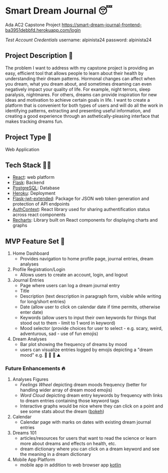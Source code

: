 # Smart Dream Journal 😴
Ada AC2 Capstone Project
https://smart-dream-journal-frontend-ba3951debbfd.herokuapp.com/login

_Test Account Credentials_
username: alpinista24
password: alpinista24

## Project Description 🚀

The problem I want to address with my capstone project is providing an easy, efficient tool that allows people to learn about their health by understanding their dream patterns. Hormonal changes can affect when you dream, what you dream about, and sometimes dreaming can even negatively impact your quality of life. For example, night terrors, sleep paralysis, nightmares. For others, dreams can provide inspiration for new ideas and motivation to achieve certain goals in life. I want to create a platform that is convenient for both types of users and will do all the work in identifying patterns, extracting and presenting useful information, and creating a good experience through an asthetically-pleasing interface that makes tracking dreams fun.

## Project Type 👾

Web Application

## Tech Stack 👩‍💻

- [React](https://legacy.reactjs.org/docs/getting-started.html): web platform
- [Flask](https://flask.palletsprojects.com/en/2.3.x/): Backend
- [PostgreSQL](https://www.postgresql.org/docs/): Database
- [Heroku](https://devcenter.heroku.com/categories/reference/): Deployment
- [Flask-jwt-extended](https://flask-jwt-extended.readthedocs.io/en/stable/): Package for JSON web token generation and protection of API endpoints
- [AuthContext](https://legacy.reactjs.org/docs/context.html#gatsby-focus-wrapper): React library used for sharing authentification status across react components
- [Recharts](https://recharts.org/): Library built on React components for displaying charts and graphs

## MVP Feature Set 🏁

1.  Home Dashboard
    - Provides navigation to home profile page, journal entries, dream analyses
2. Profile Registration/Login
    - Allows users to create an account, login, and logout
3. Journal Entries
    - Page where users can log a dream journal entry
    - Title
    - Description (text description in paragraph form, visible while writing for long/short entries)
    - Date (allow user to click on calendar date if time permits, otherwise enter date)
    - Keywords (allow users to input their own keywords for things that stood out to them - limit to 1 word in keyword)
    - Mood selector (provide choices for user to select - e.g. scary, weird, adventurous, sad - use of fun emojis)
4. Dream Analyses
   - Bar plot showing the frequency of dreams by mood
   - users can visualize entries logged by emojis depicting a "dream mood" e.g. 🦀 🧗 🐛 ⛰️

### Future Enhancements 🔥

1. Analyses Figures
    - _Feelings Wheel_ depicting dream moods frequency (better for handling wider array of dream mood emojis)
    - _Word Cloud_ depicting dream entry keywords by frequency with links to dream entries containing those keyword tags
    - Interactive graphs would be nice where they can click on a point and see some stats about the dream ([bokeh](https://docs.bokeh.org/en/latest/))
2. Calendar
   - Calendar page with marks on dates with existing dream journal entries
4. Dreams 101
    - articles/resources for users that want to read the science or learn more about dreams and effects on health, etc.
    - dream dictionary where you can click on a dream keyword and see the meaning in a dream dictionary
5. Mobile App Platform
    - mobile app in addition to web browser app [kotlin](https://kotlinlang.org/docs/home.html)
